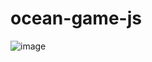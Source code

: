 # ocean-game-js
![image](https://user-images.githubusercontent.com/35516367/170094928-2ee32b44-ef1f-4c63-9c20-0ec3570b5297.png)
